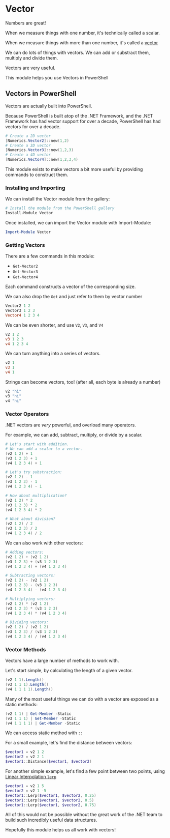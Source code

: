 # Vector

Numbers are great!

When we measure things with one number, it's technically called a scalar.

When we measure things with more than one number, it's called a [vector](https://en.wikipedia.org/wiki/Vector_%28mathematics_and_physics%29)

We can do lots of things with vectors.  We can add or substract them, multiply and divide them.

Vectors are very useful.

This module helps you use Vectors in PowerShell

## Vectors in PowerShell

Vectors are actually built into PowerShell.

Because PowerShell is built atop of the .NET Framework,
and the .NET Framework has had vector support for over a decade, 
PowerShell has had vectors for over a decade.

~~~PowerShell
# Create a 2D vector
[Numerics.Vector2]::new(1,2)
# Create a 3D vector
[Numerics.Vector3]::new(1,2,3)
# Create a 4D vector
[Numerics.Vector4]::new(1,2,3,4)
~~~

This module exists to make vectors a bit more useful by providing commands to construct them.

### Installing and Importing

We can install the Vector module from the gallery:

~~~PowerShell
# Install the module from the PowerShell gallery 
Install-Module Vector
~~~

Once installed, we can import the Vector module with Import-Module:

~~~PowerShell
Import-Module Vector
~~~

### Getting Vectors

There are a few commands in this module:

* `Get-Vector2`
* `Get-Vector3`
* `Get-Vector4`

Each command constructs a vector of the corresponding size.

We can also drop the `Get` and just refer to them by vector number

~~~PowerShell
Vector2 1 2 
Vector3 1 2 3
Vector4 1 2 3 4
~~~

We can be even shorter, and use `V2`, `V3`, and `V4`

~~~PowerShell
v2 1 2
v3 1 2 3
v4 1 2 3 4
~~~

We can turn anything into a series of vectors.

~~~PowerShell
v2 1
v3 1
v4 1
~~~

Strings can become vectors, too! (after all, each byte is already a number)

~~~PowerShell
v2 "hi"
v3 "hi"
v4 "hi"
~~~

### Vector Operators

.NET vectors are _very_ powerful, and overload many operators.

For example, we can add, subtract, multiply, or divide by a scalar.

~~~PowerShell
# Let's start with addition.  
# We can add a scalar to a vector.
(v2 1 2) + 1 
(v3 1 2 3) + 1 
(v4 1 2 3 4) + 1

# Let's try substraction:
(v2 1 2) - 1 
(v3 1 2 3) - 1 
(v4 1 2 3 4) - 1

# How about multiplication?
(v2 1 2) * 2
(v3 1 2 3) * 2
(v4 1 2 3 4) * 2

# What about division?
(v2 1 2) / 2
(v3 1 2 3) / 2
(v4 1 2 3 4) / 2
~~~

We can also work with other vectors:

~~~PowerShell
# Adding vectors:
(v2 1 2) + (v2 1 2)
(v3 1 2 3) + (v3 1 2 3)
(v4 1 2 3 4) + (v4 1 2 3 4)

# Subtracting vectors:
(v2 1 2) - (v2 1 2)
(v3 1 2 3) - (v3 1 2 3)
(v4 1 2 3 4) - (v4 1 2 3 4)

# Multiplying vectors:
(v2 1 2) * (v2 1 2)
(v3 1 2 3) * (v3 1 2 3)
(v4 1 2 3 4) * (v4 1 2 3 4)

# Dividing vectors:
(v2 1 2) / (v2 1 2)
(v3 1 2 3) / (v3 1 2 3)
(v4 1 2 3 4) / (v4 1 2 3 4)
~~~

### Vector Methods

Vectors have a large number of methods to work with.

Let's start simple, by calculating the length of a given vector.

~~~PowerShell
(v2 1 1).Length()
(v3 1 1 1).Length()
(v4 1 1 1 1).Length()
~~~

Many of the most useful things we can do with a vector are exposed as a static methods:

~~~PowerShell
(v2 1 1) | Get-Member -Static
(v3 1 1 1) | Get-Member -Static
(v4 1 1 1 1) | Get-Member -Static
~~~


We can access static method with `::`

For a small example, let's find the distance between vectors:

~~~PowerShell
$vector1 = v2 1 2
$vector2 = v2 2 1
$vector1::Distance($vector1, $vector2)
~~~

For another simple example, let's find a few point between two points, using [Linear Interpolation `lerp`](https://learn.microsoft.com/en-us/dotnet/api/system.numerics.vector2.lerp?wt.mc_id=MVP_321542)

~~~PowerShell
$vector1 = v2 1 5
$vector2 = v2 1 -5
$vector1::Lerp($vector1, $vector2, 0.25)
$vector1::Lerp($vector1, $vector2, 0.5)
$vector1::Lerp($vector1, $vector2, 0.75)
~~~

All of this would not be possible without the great work of the .NET team to build such incredibly useful data structures.

Hopefully this module helps us all work with vectors!